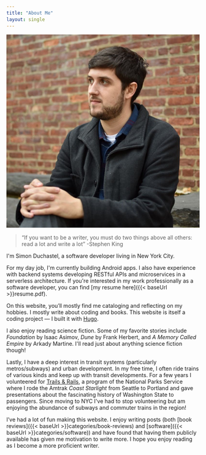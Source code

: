 ```yaml
---
title: "About Me"
layout: single
---
```


![Profile picture of Simon at the Statue of Liberty](simon-duchastel.jpg#center "Profile")

> “If you want to be a writer, you must do two things above all others: read a lot and write a lot” -Stephen King

I'm Simon Duchastel, a software developer living in New York City.

For my day job, I'm currently building Android apps. I also have experience with backend systems developing RESTful APIs and microservices in a serverless architecture. If you're interested in my work professionally as a software developer, you can find [my resume here]({{< baseUrl >}}resume.pdf).

On this website, you’ll mostly find me cataloging and reflecting on my hobbies. I mostly write about coding and books. This website is itself a coding project — I built it with [Hugo](https://gohugo.io).

I also enjoy reading science fiction. Some of my favorite stories include _Foundation_ by Isaac Asimov, _Dune_ by Frank Herbert, and _A Memory Called Empire_ by Arkady Martine. I'll read just about anything science fiction though!

Lastly, I have a deep interest in transit systems (particularly metros/subways) and urban development. In my free time, I often ride trains of various kinds and keep up with transit developments. For a few years I volunteered for [Trails & Rails](https://www.nps.gov/subjects/amtraktrailsandrails/index.htm), a program of the National Parks Service where I rode the Amtrak _Coast Starlight_ from Seattle to Portland and gave presentations about the fascinating history of Washington State to passengers. Since moving to NYC I've had to stop volunteering but am enjoying the abundance of subways and commuter trains in the region!

I’ve had a lot of fun making this website. I enjoy writing posts (both [book reviews]({{< baseUrl >}}categories/book-reviews) and [software]({{< baseUrl >}}categories/software)) and have found that having them publicly available has given me motivation to write more. I hope you enjoy reading as I become a more proficient writer.
